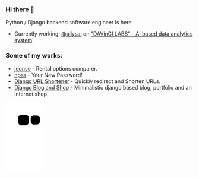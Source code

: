 ### Hi there 👋

Python / Django backend software engineer is here

- Currently working: [@ailysai](https://github.com/ailysai) on ["DAVinCI LABS" - AI based data analytics system](https://davincilabs.ai/).

### Some of my works:
* [jeonse](https://github.com/almazkun/jeonse) - Rental options comparer.
* [npss](https://pypi.org/project/npss/) - Your New Password!
* [Django URL Shortener](https://github.com/almazkun/durls) - Quickly redirect and Shorten URLs.
* [Django Blog and Shop](https://akun.dev) - Minimalistic django based blog, portfolio and an internet shop. 

![](https://raw.githubusercontent.com/almazkun/almazkun/snake/.github/github-contribution-grid-snake.svg)
